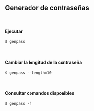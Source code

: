 ## Generador de contraseñas

<br />

#### Ejecutar

`$ genpass`

<br />

#### Cambiar la longitud de la contraseña

`$ genpass --length=10`

<br />

#### Consultar comandos disponibles

`$ genpass -h`
